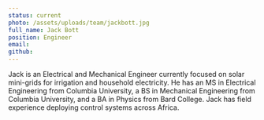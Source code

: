 ```yaml
---
status: current
photo: /assets/uploads/team/jackbott.jpg
full_name: Jack Bott
position: Engineer
email:
github:
---
```

Jack is an Electrical and Mechanical Engineer currently focused on solar mini-grids for irrigation and household electricity. He has an MS in Electrical Engineering from Columbia University, a BS in Mechanical Engineering from Columbia University, and a BA in Physics from Bard College. Jack has field experience deploying control systems across Africa.
